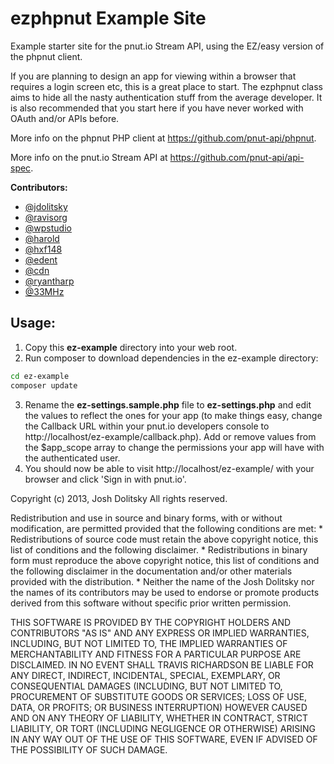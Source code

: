 ezphpnut Example Site
=====================

Example starter site for the pnut.io Stream API, using the EZ/easy version of the phpnut client.

If you are planning to design an app for viewing within a browser that requires a login screen etc, this is a great place to start. The ezphpnut class aims to hide all the nasty authentication stuff from the average developer. It is also recommended that you start here if you have never worked with OAuth and/or APIs before.

More info on the phpnut PHP client at <a href="https://github.com/pnut-api/phpnut">https://github.com/pnut-api/phpnut</a>.

More info on the pnut.io Stream API at <a href="https://github.com/pnut-api/api-spec">https://github.com/pnut-api/api-spec</a>.

**Contributors:**
* <a href="https://alpha.app.net/jdolitsky" target="_blank">@jdolitsky</a>
* <a href="https://pnut.io/@ravisorg" target="_blank">@ravisorg</a>
* <a href="https://github.com/wpstudio" target="_blank">@wpstudio</a>
* <a href="https://alpha.app.net/harold" target="_blank">@harold</a>
* <a href="https://alpha.app.net/hxf148" target="_blank">@hxf148</a>
* <a href="https://alpha.app.net/edent" target="_blank">@edent</a>
* <a href="https://pnut.io/@c" target="_blank">@cdn</a>
* <a href="https://pnut.io/@ryantharp" target="_blank">@ryantharp</a>
* <a href="https://pnut.io/@33mhz" target="_blank">@33MHz</a>

Usage:
--------

1. Copy this **ez-example** directory into your web root.
2. Run composer to download dependencies in the ez-example directory:
  ```sh
  cd ez-example
  composer update
  ```
3. Rename the **ez-settings.sample.php** file to **ez-settings.php** and edit the values to reflect the ones for your app (to make things easy, change the Callback URL within your pnut.io developers console to http://localhost/ez-example/callback.php). Add or remove values from the $app_scope array to change the permissions your app will have with the authenticated user.
4. You should now be able to visit http://localhost/ez-example/ with your browser and click 'Sign in with pnut.io'.

Copyright (c) 2013, Josh Dolitsky
All rights reserved.

Redistribution and use in source and binary forms, with or without
modification, are permitted provided that the following conditions are met:
    * Redistributions of source code must retain the above copyright
      notice, this list of conditions and the following disclaimer.
    * Redistributions in binary form must reproduce the above copyright
      notice, this list of conditions and the following disclaimer in the
      documentation and/or other materials provided with the distribution.
    * Neither the name of the Josh Dolitsky nor the names of its 
      contributors may be used to endorse or promote products derived 
      from this software without specific prior written permission.

THIS SOFTWARE IS PROVIDED BY THE COPYRIGHT HOLDERS AND CONTRIBUTORS "AS IS" AND
ANY EXPRESS OR IMPLIED WARRANTIES, INCLUDING, BUT NOT LIMITED TO, THE IMPLIED
WARRANTIES OF MERCHANTABILITY AND FITNESS FOR A PARTICULAR PURPOSE ARE
DISCLAIMED. IN NO EVENT SHALL TRAVIS RICHARDSON BE LIABLE FOR ANY
DIRECT, INDIRECT, INCIDENTAL, SPECIAL, EXEMPLARY, OR CONSEQUENTIAL DAMAGES
(INCLUDING, BUT NOT LIMITED TO, PROCUREMENT OF SUBSTITUTE GOODS OR SERVICES;
LOSS OF USE, DATA, OR PROFITS; OR BUSINESS INTERRUPTION) HOWEVER CAUSED AND
ON ANY THEORY OF LIABILITY, WHETHER IN CONTRACT, STRICT LIABILITY, OR TORT
(INCLUDING NEGLIGENCE OR OTHERWISE) ARISING IN ANY WAY OUT OF THE USE OF THIS
SOFTWARE, EVEN IF ADVISED OF THE POSSIBILITY OF SUCH DAMAGE.
